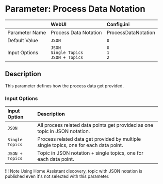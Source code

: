 # Parameter: Process Data Notation

|                   | WebUI               | Config.ini
|:---               |:---                 |:----
| Parameter Name    | Process Data Notation | ProcessDataNotation
| Default Value     | `JSON`              | `0`
| Input Options     | `JSON`<br>`Single Topics`<br>`JSON + Topics`| `0`<br>`1`<br>`2`


## Description

This parameter defines how the process data get provided.


### Input Options

| Input Option              | Description
|:---                       |:---
| `JSON`                    | All process related data points get provided as one topic in JSON notation.
| `Single Topics`           | Process related data get provided by multiple single topics, one for each data point.
| `JSON + Topics`           | Topic in JSON notation + single topics, one for each data point.


!!! Note
    Using Home Assistant discovery, topic with JSON notation is published even it's not selected with this parameter.

